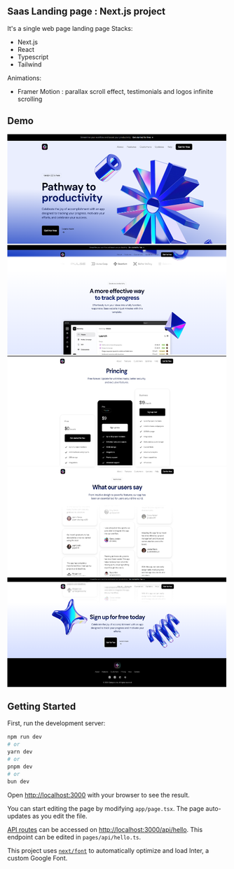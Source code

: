 ## Saas Landing page : Next.js project 

It's a single web page landing page
Stacks: 
- Next.js
- React
- Typescript
- Tailwind

Animations:
- Framer Motion : parallax scroll effect, testimonials and logos infinite scrolling

## Demo 
<img src="src/assets/header.png" width="500" height="250" />

<img src="src/assets/hero.png" width="500" height="250" />

<img src="src/assets/pricing.png" width="500" height="250"/>

<img src="src/assets/testimonials.png" width="500" height="250"/>

<img src="src/assets/calltoaction.png" width="500" height="250"/>

## Getting Started

First, run the development server:

```bash
npm run dev
# or
yarn dev
# or
pnpm dev
# or
bun dev
```

Open [http://localhost:3000](http://localhost:3000) with your browser to see the result.

You can start editing the page by modifying `app/page.tsx`. The page auto-updates as you edit the file.

[API routes](https://nextjs.org/docs/api-routes/introduction) can be accessed on [http://localhost:3000/api/hello](http://localhost:3000/api/hello). This endpoint can be edited in `pages/api/hello.ts`.


This project uses [`next/font`](https://nextjs.org/docs/basic-features/font-optimization) to automatically optimize and load Inter, a custom Google Font.



